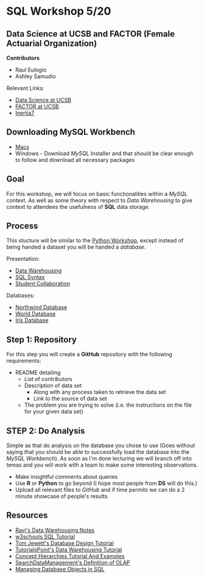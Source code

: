# SQL Workshop 5/20
## Data Science at UCSB and FACTOR (Female Actuarial Organization)

**Contributors**
+ Raul Eulogio
+ Ashley Samudio

Relevant Links:
+ [Data Science at UCSB](http://datascience.pstat.ucsb.edu/)
+ [FACTOR at UCSB](http://factor.webs.com/)
+ [Inertia7](https://www.inertia7.com/)

## Downloading MySQL Workbench
+ [Macs](https://github.com/raviolli77/SQL_Workshop/blob/master/downloadMySQLServer.md)
+ Windows - Download *MySQL* Installer and that should be clear enough to follow and download all necessary packages

## **Goal** 
For this workshop, we will focus on basic functionalities within a *MySQL* context. As well as some theory with respect to *Data Warehousing* to give context to attendees the usefulness of **SQL** data storage. 


## **Process**
This stucture will be similar to the [Python Workshop](https://github.com/UCSB-dataScience-ProjectGroup/Python_Workshop), except instead of being handed a dataset you will be handed a *database*. 

Presentation:
+ [Data Warehousing](https://www.inertia7.com/projects/5)
+ [SQL Syntax](https://www.inertia7.com/projects/66)
+ [Student Collaboration](https://www.inertia7.com/projects/70)

Databases:
+ [Northwind Database](https://github.com/dalers/mywind)
+ [World Database](https://dev.mysql.com/doc/index-other.html)
+ [Iris Database](https://github.com/raviolli77/SQL_Workshop/tree/master/data/iris)

## **Step 1: Repository**

For this step you will create a **GitHub** repository with the following requirements:
+ README detailing
	+ List of contributors
	+ Description of data set 
		+ Along with any process taken to retrieve the data set
		+ Link to the source of data set 
	+ The problem you are trying to solve (i.e. the instructions on the file for your given data set)

## **STEP 2: Do Analysis**
Simple as that do analysis on the database you chose to use (Goes without saying that you should be able to successfully load the database into the *MySQL Workbench*). 
As soon as I'm done lecturing we will branch off into temas and you will work with a team 
to make some interesting observations. 
+ Make insightful comments about queries
+ Use **R** or **Python** to go beyond (I hope most people from **DS** will do this.)
+ Upload all relevant files to *GitHub* and if time permits we can do a 2 minute showcase of people's results. 	

## Resources
+ [Ravi's Data Warehousing Notes](https://github.com/raviolli77/understandIngRelationalDatabases)
+ [w3schools SQL Tutorial](https://www.w3schools.com/SQL/deFault.asp)
+ [Tom Jewett's Database Design Tutorial](http://www.tomjewett.com/dbdesign/dbdesign.php)
+ [TutorialsPoint's Data Warehousing Tutorial](https://www.tutorialspoint.com/dwh/dwh_olap.htm)
+ [Concept Hierarchies Tutorial And Examples](http://athena.ecs.csus.edu/~olap/olap/OLAPoperations.php)
+ [SearchDataManagement's Definition of OLAP](http://searchdatamanagement.techtarget.com/definition/OLAP)
+ [Managing Database Objects in SQL](http://www.informit.com/articles/article.aspx?p=1216889&seqNum=2)
